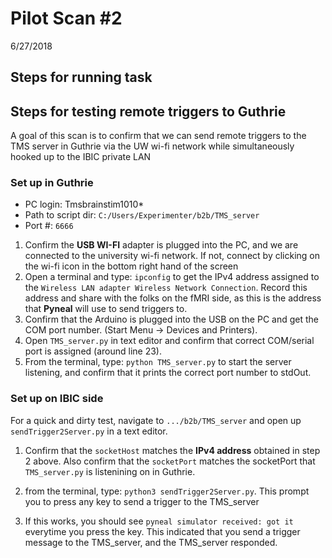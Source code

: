 # Pilot Scan #2
6/27/2018


## Steps for running task



## Steps for testing remote triggers to Guthrie

A goal of this scan is to confirm that we can send remote triggers to the TMS server in Guthrie via the UW wi-fi network while simultaneously hooked up to the IBIC private LAN

### Set up in Guthrie
* PC login: Tmsbrainstim1010*
* Path to script dir: `C:/Users/Experimenter/b2b/TMS_server`
* Port #: `6666`

1. Confirm the **USB WI-FI** adapter is plugged into the PC, and we are connected to the university wi-fi network. If not, connect by clicking on the wi-fi icon in the bottom right hand of the screen
2. Open a terminal and type: `ipconfig` to get the IPv4 address assigned to the `Wireless LAN adapter Wireless Network Connection`. Record this address and share with the folks on the fMRI side, as this is the address that **Pyneal** will use to send triggers to. 
3. Confirm that the Arduino is plugged into the USB on the PC and get the COM port number. (Start Menu -> Devices and Printers). 
4. Open `TMS_server.py` in text editor and confirm that correct COM/serial port is assigned (around line 23). 
5. From the terminal, type: `python TMS_server.py` to start the server listening, and confirm that it prints the correct port number to stdOut. 

### Set up on IBIC side
For a quick and dirty test, navigate to `.../b2b/TMS_server` and open up `sendTrigger2Server.py` in a text editor. 

1. Confirm that the `socketHost` matches the **IPv4 address** obtained in step 2 above. Also confirm that the `socketPort` matches the socketPort that `TMS_server.py` is listenining on in Guthrie. 

2. from the terminal, type: `python3 sendTrigger2Server.py`. This prompt you to press any key to send a trigger to the TMS_server

3. If this works, you should see `pyneal simulator received: got it` everytime you press the key. This indicated that you send a trigger message to the TMS_server, and the TMS_server responded. 
